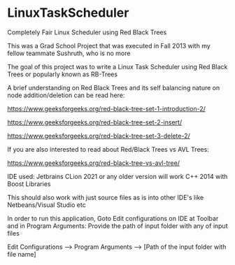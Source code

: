 # LinuxTaskScheduler
Completely Fair Linux Scheduler using Red Black Trees

This was a Grad School Project that was executed in Fall 2013 with my fellow teammate Sushruth, who is no more

The goal of this project was to write a Linux Task Scheduler using Red Black Trees or popularly known as RB-Trees

A brief understanding on Red Black Trees and its self balancing nature on node addition/deletion can be read here: 

https://www.geeksforgeeks.org/red-black-tree-set-1-introduction-2/

https://www.geeksforgeeks.org/red-black-tree-set-2-insert/

https://www.geeksforgeeks.org/red-black-tree-set-3-delete-2/


If you are also interested to read about Red/Black Trees vs AVL Trees: 

https://www.geeksforgeeks.org/red-black-tree-vs-avl-tree/

IDE used: 
Jetbrains CLion 2021 or any older version will work
C++ 2014 with Boost Libraries

This should also work with just source files as is into other IDE's like Netbeans/Visual Studio etc

In order to run this application, 
Goto Edit configurations on IDE at Toolbar and in Program Arguments: Provide the path of input folder with any of input files

Edit Configurations --> Program Arguments --> [Path of the input folder with file name]
